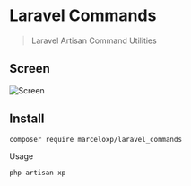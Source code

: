 # Laravel Commands

> Laravel Artisan Command Utilities

## Screen
![Screen](https://github.com/marceloxp/laravel_commands/blob/master/screen-v2.png "Screen")

## Install

```bash
composer require marceloxp/laravel_commands
```

Usage

```bash
php artisan xp
```
